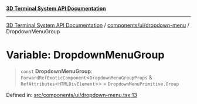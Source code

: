 [**3D Terminal System API Documentation**](../../../../README.md)

***

[3D Terminal System API Documentation](../../../../README.md) / [components/ui/dropdown-menu](../README.md) / DropdownMenuGroup

# Variable: DropdownMenuGroup

> `const` **DropdownMenuGroup**: `ForwardRefExoticComponent`\<`DropdownMenuGroupProps` & `RefAttributes`\<`HTMLDivElement`\>\> = `DropdownMenuPrimitive.Group`

Defined in: [src/components/ui/dropdown-menu.tsx:13](https://github.com/Dicommunitas/ThreeJS_Terminal_3D/blob/824631c882bd29351bc730ad23d22c22cce24127/src/components/ui/dropdown-menu.tsx#L13)
